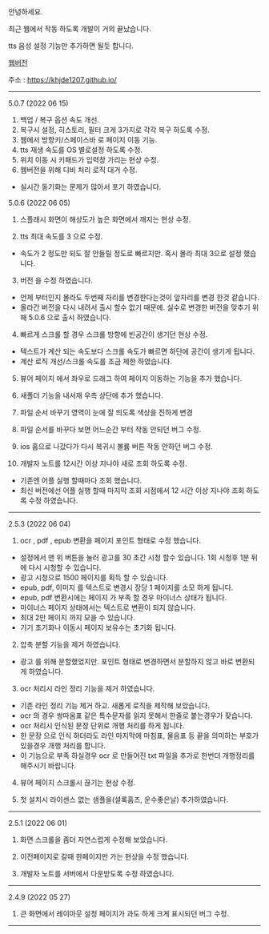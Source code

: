 안녕하세요. 

최근 웹에서 작동 하도록 개발이 거의 끝났습니다.

tts 음성 설정 기능만 추가하면 될듯 합니다. 

[웹버전](https://khjde1207.github.io/)

주소 : https://khjde1207.github.io/

---
5.0.7 (2022 06 15)
1. 백업 / 복구 옵션 속도 개선. 
2. 복구시 설정, 히스토리, 필터 크게 3가지로 각각 복구 하도록 수정. 
3. 웹에서 방향키/스페이스바 로 페이지 이동 기능. 
4. tts 재생 속도를 OS 별로설정 하도록 수정. 
5. 위치 이동 시 키패드가 입력창 가리는 현상 수정. 
6. 웹버전을 위해 디비 처리 로직 대거 수정. 

* 실시간 동기화는 문제가 많아서 포기 하였습니다. 


5.0.6 (2022 06 05)
1. 스플래시 화면이 해상도가 높은 화면에서 깨지는 현상 수정. 

2. tts 최대 속도를 3 으로 수정. 
  - 속도가 2 정도만 되도 잘 안들릴 정도로 빠르지만. 혹시 몰라 최대 3으로 설정 했습니다. 

3. 버전 을 수정 하였습니다. 
  - 언제 부터인지 몰라도 두번째 자리를 변경한다는것이 앞자리를 변경 한것 같습니다.
  - 올라간 버전을 다시 내려서 출시 할수 없기 때문에. 실수로 변경한 버전을 맞추기 위해 5.0.6 으로 출시 하였습니다. 

4. 빠르게 스크롤 할 경우 스크롤 방향에 빈공간이 생기던 현상 수정. 
  - 텍스트가 계산 되는 속도보다 스크롤 속도가 빠르면 하단에 공간이 생기게 됩니다. 
  - 계산 로직 개선/스크롤 속도를 조금 제한 하였습니다. 

5. 뷰어 페이지 에서 좌우로 드래그 하여 페이지 이동하는 기능을 추가 했습니다. 

6. 새폴더 기능을 내서재 우측 상단에 추가 했습니다. 

7. 파일 순서 바꾸기 영역이 눈에 잘 띄도록 색상을 진하게 변경 

8. 파일 순서를 바꾸다 보면 어느순간 부터 작동 안되던 버그 수정. 

9. ios 홈으로 나갔다가 다시 복귀시 볼륨 버튼 작동 안하던 버그 수정. 

10. 개발자 노트를 12시간 이상 지나야 새로 조회 하도록 수정. 
  - 기존엔 어플 실행 할때마다 조회 했습니다. 
  - 최신 버전에선 어플 실행 할때 마지막 조회 시점에서 12 시간 이상 지나야 조회 하도록 수정 하였습니다. 
---
2.5.3 (2022 06 04)

1. ocr , pdf , epub 변환을 페이지 포인트 형태로 수정 했습니다. 
  - 설정에서 맨 위 버튼을 눌러 광고를 30 초간 시청 할수 있습니다. 1회 시청후 1분 뒤에 다시 시청할 수 있습니다. 
  - 광고 시청으로 1500 페이지를 획득 할 수 있습니다. 
  - epub, pdf, 이미지 를 텍스트로 변경시 장당 1 페이지를 소모 하게 됩니다. 
  - epub, pdf 변환시에는 페이지 가 부족 할 경우 마이너스 상태가 됩니다. 
  - 마이너스 페이지 상태에서는 텍스트로 변환이 되지 않습니다. 
  - 최대 2만 페이지 까지 모을 수 있습니다. 
  - 기기 초기화나 이동시 페이지 보유수는 초기화 됩니다.
  
2. 압축 분할 기능을 제거 하였습니다. 
  - 광고 를 위해 분할했었지만. 포인트 형태로 변경하면서 분할하지 않고 바로 변환되게 하였습니다. 

3. ocr 처리시 라인 정리 기능을 제거 하였습니다.  
  - 기존 라인 정리 기능 제거 하고. 새롭게 로직을 제작해 보았습니다. 
  - ocr 의 경우 쌍따옴표 같은 특수문자를 읽지 못해서 한줄로 붙는경우가 잦습니다. 
  - ocr 처리시 인식된 문장 단위로 개행 처리를 하게 됩니다. 
  - 한 문장 으로 인식 하더라도 라인 마지막에 마침표, 물음표 등 끝을 의미하는 부호가 있을경우 개행 처리를 합니다. 
  - 이 기능으로 부족 하실경우 ocr 로 만들어진 txt 파일을 추가로 한번더 개행정리를 해주시기 바랍니다.

4. 뷰어 페이지 스크롤시 끊기는 현상 수정. 
 
5. 첫 설치시 라이센스 없는 샘플을(셜록홈즈, 운수좋은날) 추가하였습니다. 


---
2.5.1 (2022 06 01)

1. 화면 스크롤을 좀더 자연스럽게 수정해 보았습니다. 

2. 이전페이지로 갈때 한페이지만 가는 현상을 수정 했습니다. 

3. 개발자 노트를 서버에서 다운받도록 수정 하였습니다. 


---
2.4.9 (2022 05 27)

1. 큰 화면에서 레이아웃 설정 페이지가 과도 하게 크게 표시되던 버그 수정. 

---


